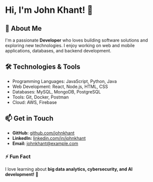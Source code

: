 # Hi, I'm John Khant! 👋

## 🚀 About Me
I'm a passionate **Developer** who loves building software solutions and exploring new technologies. I enjoy working on web and mobile applications, databases, and backend development.

## 🛠️ Technologies & Tools
- Programming Languages: JavaScript, Python, Java
- Web Development: React, Node.js, HTML, CSS
- Databases: MySQL, MongoDB, PostgreSQL
- Tools: Git, Docker, Postman
- Cloud: AWS, Firebase

## 📫 Get in Touch
- **GitHub:** [github.com/johnkhant](https://github.com/johnkhant)
- **LinkedIn:** [linkedin.com/in/johnkhant](https://linkedin.com/in/johnkhant)
- **Email:** johnkhant@example.com

### ⚡ Fun Fact
I love learning about **big data analytics, cybersecurity, and AI development!** 🚀

